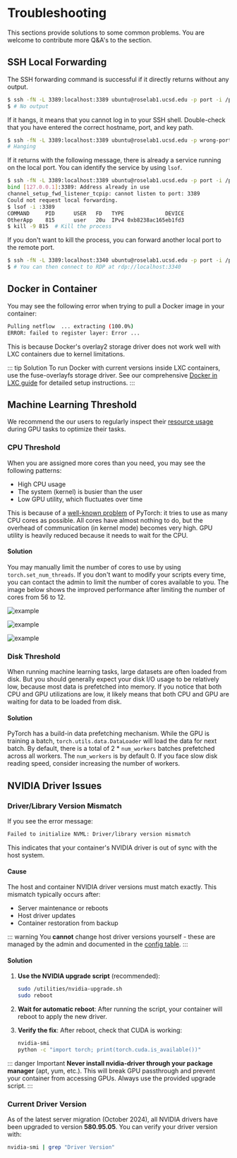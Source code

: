 # Troubleshooting

This sections provide solutions to some common problems. You are welcome to contribute more Q&A's to the section.

## SSH Local Forwarding

The SSH forwarding command is successful if it directly returns without any output.

```bash
$ ssh -fN -L 3389:localhost:3389 ubuntu@roselab1.ucsd.edu -p port -i /path/to/keyfile
$ # No output
```

If it hangs, it means that you cannot log in to your SSH shell. Double-check that you have entered the correct hostname, port, and key path.

```bash
$ ssh -fN -L 3389:localhost:3389 ubuntu@roselab1.ucsd.edu -p wrong-port -i /path/to/keyfile
# Hanging
```

If it returns with the following message, there is already a service running on the local port. You can identify the service by using `lsof`.

```bash
$ ssh -fN -L 3389:localhost:3389 ubuntu@roselab1.ucsd.edu -p port -i /path/to/keyfile
bind [127.0.0.1]:3389: Address already in use
channel_setup_fwd_listener_tcpip: cannot listen to port: 3389
Could not request local forwarding.
$ lsof -i :3389
COMMAND     PID      USER   FD   TYPE             DEVICE 
OtherApp    815      user   20u  IPv4 0xb8238ac165eb1fd3
$ kill -9 815  # Kill the process
```

If you don't want to kill the process, you can forward another local port to the remote port.

```bash
$ ssh -fN -L 3389:localhost:3340 ubuntu@roselab1.ucsd.edu -p port -i /path/to/keyfile
$ # You can then connect to RDP at rdp://localhost:3340
```

## Docker in Container

You may see the following error when trying to pull a Docker image in your container:

```bash
Pulling netflow  ... extracting (100.0%)
ERROR: failed to register layer: Error ...
```

This is because Docker's overlay2 storage driver does not work well with LXC containers due to kernel limitations.

::: tip Solution
To run Docker with current versions inside LXC containers, use the fuse-overlayfs storage driver. See our comprehensive [Docker in LXC guide](./docker.md) for detailed setup instructions.
:::

## Machine Learning Threshold

We recommend the our users to regularly inspect their [resource usage](http://roselab1.ucsd.edu) during GPU tasks to optimize their tasks.

### CPU Threshold

When you are assigned more cores than you need, you may see the following patterns:

* High CPU usage
* The system (kernel) is busier than the user
* Low GPU utility, which fluctuates over time

This is because of a [well-known problem](https://discuss.pytorch.org/t/cpu-usage-far-too-high-and-training-inefficient/57228/3) of PyTorch:  it tries to use as many CPU cores as possible. All cores have almost nothing to do, but the overhead of communication (in kernel mode) becomes very high. GPU utility is heavily reduced because it needs to wait for the CPU.

#### Solution

You may manually limit the number of cores to use by using `torch.set_num_threads`. If you don't want to modify your scripts every time, you can contact the admin to limit the number of cores available to you. The image below shows the improved performance after limiting the number of cores from 56 to 12.

![example](/troubleshoot-1.png)

![example](/troubleshoot-2.png)

![example](/troubleshoot-3.png)

### Disk Threshold

When running machine learning tasks, large datasets are often loaded from disk. But you should generally expect your disk I/O usage to be relatively low, because most data is prefetched into memory. If you notice that both CPU and GPU utilizations are low, it likely means that both CPU and GPU are waiting for data to be loaded from disk.

#### Solution

PyTorch has a build-in data prefetching mechanism. While the GPU is training a batch, `torch.utils.data.DataLoader` will load the data for next batch. By default, there is a total of 2 * `num_workers` batches prefetched across all workers. The `num_workers` is by default 0. If you face slow disk reading speed, consider increasing the number of workers.

## NVIDIA Driver Issues

### Driver/Library Version Mismatch

If you see the error message:

```bash
Failed to initialize NVML: Driver/library version mismatch
```

This indicates that your container's NVIDIA driver is out of sync with the host system.

#### Cause

The host and container NVIDIA driver versions must match exactly. This mismatch typically occurs after:
- Server maintenance or reboots
- Host driver updates
- Container restoration from backup

::: warning
You **cannot** change host driver versions yourself - these are managed by the admin and documented in the [config table](../config/).
:::

#### Solution

1. **Use the NVIDIA upgrade script** (recommended):
   ```bash
   sudo /utilities/nvidia-upgrade.sh
   sudo reboot
   ```

2. **Wait for automatic reboot**: After running the script, your container will reboot to apply the new driver.

3. **Verify the fix**: After reboot, check that CUDA is working:
   ```bash
   nvidia-smi
   python -c "import torch; print(torch.cuda.is_available())"
   ```

::: danger Important
**Never install nvidia-driver through your package manager** (apt, yum, etc.). This will break GPU passthrough and prevent your container from accessing GPUs. Always use the provided upgrade script.
:::

### Current Driver Version

As of the latest server migration (October 2024), all NVIDIA drivers have been upgraded to version **580.95.05**. You can verify your driver version with:

```bash
nvidia-smi | grep "Driver Version"
```


